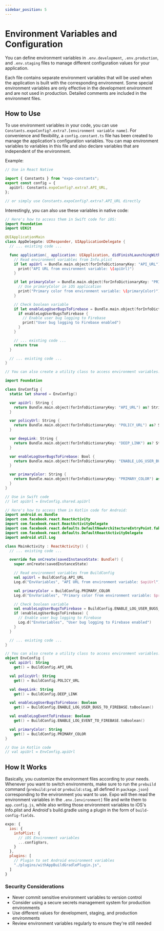 ```yaml
---
sidebar_position: 5
---
```


# Environment Variables and Configuration

You can define environment variables in `.env.development`, `.env.production`, and `.env.staging` files to manage different configuration values for your application.

Each file contains separate environment variables that will be used when the application is built with the corresponding environment. Some special environment variables are only effective in the development environment and are not used in production. Detailed comments are included in the environment files.

## How to Use

To use environment variables in your code, you can use `Constants.expoConfig?.extra?.[environment variable name]`. For convenience and flexibility, a `config.constant.ts` file has been created to manage the application's configuration variables. You can map environment variables to variables in this file and also declare variables that are independent of the environment.

Example:

```ts
// Use in React Native

import { Constants } from "expo-constants";
export const config = {
  apiUrl: Constants.expoConfig?.extra?.API_URL,
};

// or simply use Constants.expoConfig?.extra?.API_URL directly
```

Interestingly, you can also use these variables in native code:

```swift
// Here's how to access them in Swift code for iOS:
import Foundation
import UIKit

@UIApplicationMain
class AppDelegate: UIResponder, UIApplicationDelegate {
  // ... existing code ...

  func application(_ application: UIApplication, didFinishLaunchingWithOptions launchOptions: [UIApplication.LaunchOptionsKey: Any]?) -> Bool {
    // Read environment variables from Info.plist
    if let apiUrl = Bundle.main.object(forInfoDictionaryKey: "API_URL") as? String {
      print("API URL from environment variable: \(apiUrl)")
    }

    if let primaryColor = Bundle.main.object(forInfoDictionaryKey: "PRIMARY_COLOR") as? String {
      // Use primaryColor in iOS application
      print("Primary color from environment variable: \(primaryColor)")
    }

    // Check boolean variable
    if let enableLogUserBugsToFirebase = Bundle.main.object(forInfoDictionaryKey: "ENABLE_LOG_USER_BUGS_TO_FIREBASE") as? Bool {
      if enableLogUserBugsToFirebase {
        // Enable user bug logging to Firebase
        print("User bug logging to Firebase enabled")
      }
    }

    // ... existing code ...
    return true
  }

  // ... existing code ...
}

// You can also create a utility class to access environment variables:

import Foundation

class EnvConfig {
  static let shared = EnvConfig()

  var apiUrl: String {
    return Bundle.main.object(forInfoDictionaryKey: "API_URL") as? String ?? ""
  }

  var policyUrl: String {
    return Bundle.main.object(forInfoDictionaryKey: "POLICY_URL") as? String ?? ""
  }

  var deepLink: String {
    return Bundle.main.object(forInfoDictionaryKey: "DEEP_LINK") as? String ?? ""
  }

  var enableLogUserBugsToFirebase: Bool {
    return Bundle.main.object(forInfoDictionaryKey: "ENABLE_LOG_USER_BUGS_TO_FIREBASE") as? Bool ?? false
  }

  var primaryColor: String {
    return Bundle.main.object(forInfoDictionaryKey: "PRIMARY_COLOR") as? String ?? "#000000"
  }
}

// Use in Swift code
// let apiUrl = EnvConfig.shared.apiUrl
```

```kotlin
// Here's how to access them in Kotlin code for Android:
import android.os.Bundle
import com.facebook.react.ReactActivity
import com.facebook.react.ReactActivityDelegate
import com.facebook.react.defaults.DefaultNewArchitectureEntryPoint.fabricEnabled
import com.facebook.react.defaults.DefaultReactActivityDelegate
import android.util.Log

class MainActivity : ReactActivity() {
  // ... existing code ...

  override fun onCreate(savedInstanceState: Bundle?) {
    super.onCreate(savedInstanceState)

    // Read environment variables from BuildConfig
    val apiUrl = BuildConfig.API_URL
    Log.d("EnvVariables", "API URL from environment variable: $apiUrl")

    val primaryColor = BuildConfig.PRIMARY_COLOR
    Log.d("EnvVariables", "Primary color from environment variable: $primaryColor")

    // Check boolean variable
    val enableLogUserBugsToFirebase = BuildConfig.ENABLE_LOG_USER_BUGS_TO_FIREBASE.toBoolean()
    if (enableLogUserBugsToFirebase) {
      // Enable user bug logging to Firebase
      Log.d("EnvVariables", "User bug logging to Firebase enabled")
    }
  }

  // ... existing code ...
}

// You can also create a utility class to access environment variables:
object EnvConfig {
  val apiUrl: String
    get() = BuildConfig.API_URL

  val policyUrl: String
    get() = BuildConfig.POLICY_URL

  val deepLink: String
    get() = BuildConfig.DEEP_LINK

  val enableLogUserBugsToFirebase: Boolean
    get() = BuildConfig.ENABLE_LOG_USER_BUGS_TO_FIREBASE.toBoolean()

  val enableLogEventToFirebase: Boolean
    get() = BuildConfig.ENABLE_LOG_EVENT_TO_FIREBASE.toBoolean()

  val primaryColor: String
    get() = BuildConfig.PRIMARY_COLOR
}

// Use in Kotlin code
// val apiUrl = EnvConfig.apiUrl
```

## How It Works

Basically, you customize the environment files according to your needs. Whenever you want to switch environments, make sure to run the `prebuild` command (`prebuild:prod` or `prebuild:stag`, all defined in `package.json`) corresponding to the environment you want to use. Expo will then read the environment variables in the `.env.[environment]` file and write them to `app.config.js`, while also writing those environment variables to iOS's Info.plist and Android's build.gradle using a plugin in the form of `build-config-fields`.

```js
expo: {
  ios: {
    infoPlist: {
      // iOS Environment variables
      ...configVars,
    }
  },
  plugins: [
    // Plugin to set Android environment variables
    "./plugins/withAppBuildGradlePlugin.js",
  ]
}
```

### Security Considerations

- Never commit sensitive environment variables to version control
- Consider using a secure secrets management system for production environments
- Use different values for development, staging, and production environments
- Review environment variables regularly to ensure they're still needed
